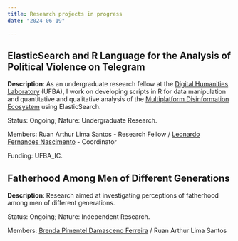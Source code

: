```yaml
---
title: Research projects in progress
date: "2024-06-19"

---
```


## ElasticSearch and R Language for the Analysis of Political Violence on Telegram

**Description**: As an undergraduate research fellow at the [Digital Humanities Laboratory](https://www.google.com/url?sa=t&source=web&rct=j&opi=89978449&url=https://www.labhd.ufba.br/&ved=2ahUKEwiYtIS7vuiGAxWwlJUCHV1eC8kQFnoECAcQAQ&usg=AOvVaw2nQk5YH_WgD74kk0T291Gc) (UFBA), I work on developing scripts in R for data manipulation and quantitative and qualitative analysis of the [Multiplatform Disinformation Ecosystem](https://revista.internetlab.org.br/publicos-refratados-grupos-de-extrema-direita-brasileiros-na-plataforma-telegram/) using ElasticSearch.

Status: Ongoing; Nature: Undergraduate Research.

Members: Ruan Arthur Lima Santos - Research Fellow / [Leonardo Fernandes Nascimento](http://lattes.cnpq.br/7141811368487014) - Coordinator

Funding: UFBA_IC.

## Fatherhood Among Men of Different Generations

**Description**: Research aimed at investigating perceptions of fatherhood among men of different generations.

Status: Ongoing; Nature: Independent Research.

Members: [Brenda Pimentel Damasceno Ferreira](http://lattes.cnpq.br/3253078924254008) / Ruan Arthur Lima Santos